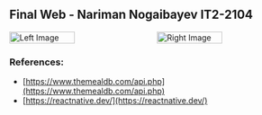 ## Final Web - Nariman Nogaibayev IT2-2104

<div style="display: flex; justify-content: space-between;">

  <img src="[https://github.com/naariman/final_web/assets/96104998/5af4fc92-2f0e-4336-8917-4779f1d21f9f](https://github.com/naariman/final_web/assets/96104998/6b3aac11-0892-4a92-8ca1-3d175acb4814)" alt="Left Image" width="48%">
  <img src="https://github.com/naariman/final_web/assets/96104998/df89d85f-2a6a-4d70-9c5d-81001e9bf6b7" alt="Right Image" width="48%">


</div>

### References:
- [https://www.themealdb.com/api.php](https://www.themealdb.com/api.php)
- [https://reactnative.dev/](https://reactnative.dev/)
